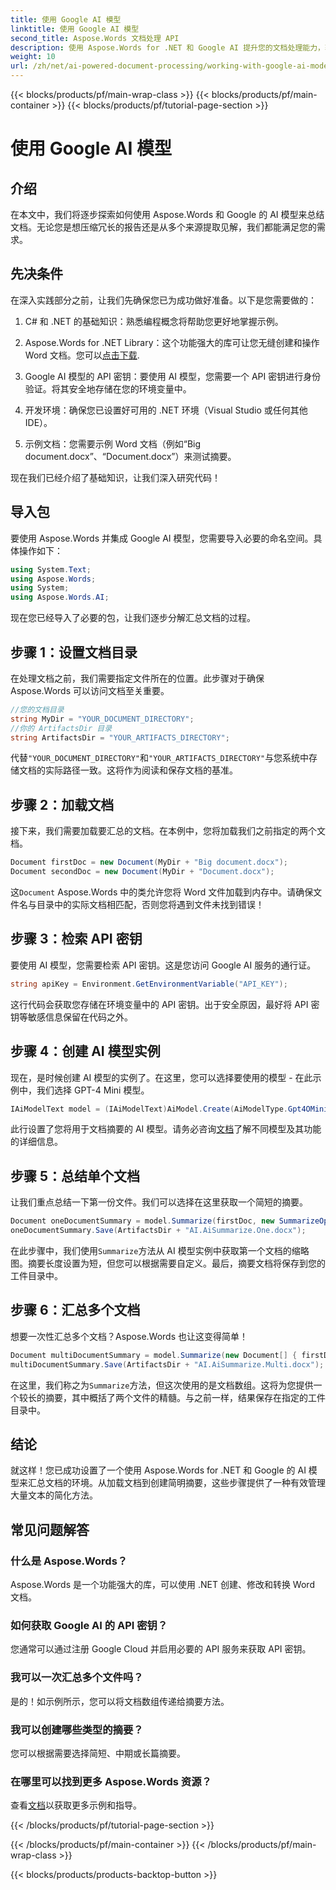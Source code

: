 ```yaml
---
title: 使用 Google AI 模型
linktitle: 使用 Google AI 模型
second_title: Aspose.Words 文档处理 API
description: 使用 Aspose.Words for .NET 和 Google AI 提升您的文档处理能力，轻松创建简洁的摘要。
weight: 10
url: /zh/net/ai-powered-document-processing/working-with-google-ai-model/
---
```


{{< blocks/products/pf/main-wrap-class >}}
{{< blocks/products/pf/main-container >}}
{{< blocks/products/pf/tutorial-page-section >}}

# 使用 Google AI 模型

## 介绍

在本文中，我们将逐步探索如何使用 Aspose.Words 和 Google 的 AI 模型来总结文档。无论您是想压缩冗长的报告还是从多个来源提取见解，我们都能满足您的需求。

## 先决条件

在深入实践部分之前，让我们先确保您已为成功做好准备。以下是您需要做的：

1. C# 和 .NET 的基础知识：熟悉编程概念将帮助您更好地掌握示例。
   
2.  Aspose.Words for .NET Library：这个功能强大的库可让您无缝创建和操作 Word 文档。您可以[点击下载](https://releases.aspose.com/words/net/).

3. Google AI 模型的 API 密钥：要使用 AI 模型，您需要一个 API 密钥进行身份验证。将其安全地存储在您的环境变量中。

4. 开发环境：确保您已设置好可用的 .NET 环境（Visual Studio 或任何其他 IDE）。

5. 示例文档：您需要示例 Word 文档（例如“Big document.docx”、“Document.docx”）来测试摘要。

现在我们已经介绍了基础知识，让我们深入研究代码！

## 导入包

要使用 Aspose.Words 并集成 Google AI 模型，您需要导入必要的命名空间。具体操作如下：

```csharp
using System.Text;
using Aspose.Words;
using System;
using Aspose.Words.AI;
```

现在您已经导入了必要的包，让我们逐步分解汇总文档的过程。

## 步骤 1：设置文档目录

在处理文档之前，我们需要指定文件所在的位置。此步骤对于确保 Aspose.Words 可以访问文档至关重要。

```csharp
//您的文档目录
string MyDir = "YOUR_DOCUMENT_DIRECTORY";
//你的 ArtifactsDir 目录
string ArtifactsDir = "YOUR_ARTIFACTS_DIRECTORY";
```

代替`"YOUR_DOCUMENT_DIRECTORY"`和`"YOUR_ARTIFACTS_DIRECTORY"`与您系统中存储文档的实际路径一致。这将作为阅读和保存文档的基准。

## 步骤 2：加载文档

接下来，我们需要加载要汇总的文档。在本例中，您将加载我们之前指定的两个文档。

```csharp
Document firstDoc = new Document(MyDir + "Big document.docx");
Document secondDoc = new Document(MyDir + "Document.docx");
```

这`Document` Aspose.Words 中的类允许您将 Word 文件加载到内存中。请确保文件名与目录中的实际文档相匹配，否则您将遇到文件未找到错误！

## 步骤 3：检索 API 密钥

要使用 AI 模型，您需要检索 API 密钥。这是您访问 Google AI 服务的通行证。

```csharp
string apiKey = Environment.GetEnvironmentVariable("API_KEY");
```

这行代码会获取您存储在环境变量中的 API 密钥。出于安全原因，最好将 API 密钥等敏感信息保留在代码之外。

## 步骤 4：创建 AI 模型实例

现在，是时候创建 AI 模型的实例了。在这里，您可以选择要使用的模型 - 在此示例中，我们选择 GPT-4 Mini 模型。

```csharp
IAiModelText model = (IAiModelText)AiModel.Create(AiModelType.Gpt4OMini).WithApiKey(apiKey);
```

此行设置了您将用于文档摘要的 AI 模型。请务必咨询[文档](https://reference.aspose.com/words/net/)了解不同模型及其功能的详细信息。

## 步骤 5：总结单个文档

让我们重点总结一下第一份文件。我们可以选择在这里获取一个简短的摘要。

```csharp
Document oneDocumentSummary = model.Summarize(firstDoc, new SummarizeOptions() { SummaryLength = SummaryLength.Short });
oneDocumentSummary.Save(ArtifactsDir + "AI.AiSummarize.One.docx");
```

在此步骤中，我们使用`Summarize`方法从 AI 模型实例中获取第一个文档的缩略图。摘要长度设置为短，但您可以根据需要自定义。最后，摘要文档将保存到您的工件目录中。

## 步骤 6：汇总多个文档

想要一次性汇总多个文档？Aspose.Words 也让这变得简单！

```csharp
Document multiDocumentSummary = model.Summarize(new Document[] { firstDoc, secondDoc }, new SummarizeOptions() { SummaryLength = SummaryLength.Long });
multiDocumentSummary.Save(ArtifactsDir + "AI.AiSummarize.Multi.docx");
```

在这里，我们称之为`Summarize`方法，但这次使用的是文档数组。这将为您提供一个较长的摘要，其中概括了两个文件的精髓。与之前一样，结果保存在指定的工件目录中。

## 结论

就这样！您已成功设置了一个使用 Aspose.Words for .NET 和 Google 的 AI 模型来汇总文档的环境。从加载文档到创建简明摘要，这些步骤提供了一种有效管理大量文本的简化方法。

## 常见问题解答

### 什么是 Aspose.Words？
Aspose.Words 是一个功能强大的库，可以使用 .NET 创建、修改和转换 Word 文档。

### 如何获取 Google AI 的 API 密钥？
您通常可以通过注册 Google Cloud 并启用必要的 API 服务来获取 API 密钥。

### 我可以一次汇总多个文件吗？
是的！如示例所示，您可以将文档数组传递给摘要方法。

### 我可以创建哪些类型的摘要？
您可以根据需要选择简短、中期或长篇摘要。

### 在哪里可以找到更多 Aspose.Words 资源？
查看[文档](https://reference.aspose.com/words/net/)以获取更多示例和指导。

{{< /blocks/products/pf/tutorial-page-section >}}

{{< /blocks/products/pf/main-container >}}
{{< /blocks/products/pf/main-wrap-class >}}

{{< blocks/products/products-backtop-button >}}
